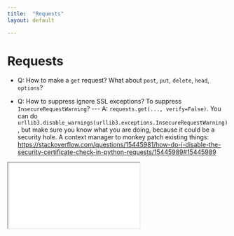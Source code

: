 ```yaml
---
title:  "Requests"
layout: default

---
```


# Requests

- Q: How to make a `get` request? What about `post`, `put`, `delete`, `head`, `options`?

- Q: How to suppress ignore SSL exceptions? To suppress `InsecureRequestWarning`? --- A:
`requests.get(..., verify=False)`. You can do `urllib3.disable_warnings(urllib3.exceptions.InsecureRequestWarning)`, but make sure you know what you are doing, because it could be a security hole.
A context manager to monkey patch existing things: <https://stackoverflow.com/questions/15445981/how-do-i-disable-the-security-certificate-check-in-python-requests/15445989#15445989>


<iframe class="autoresize nodisplay superlearn-iframe" src="{{ site.superlearn_url }}/ht/asdf2?deckname=python -- flask">
    <p>Your browser does not support iframes.</p>
</iframe>
